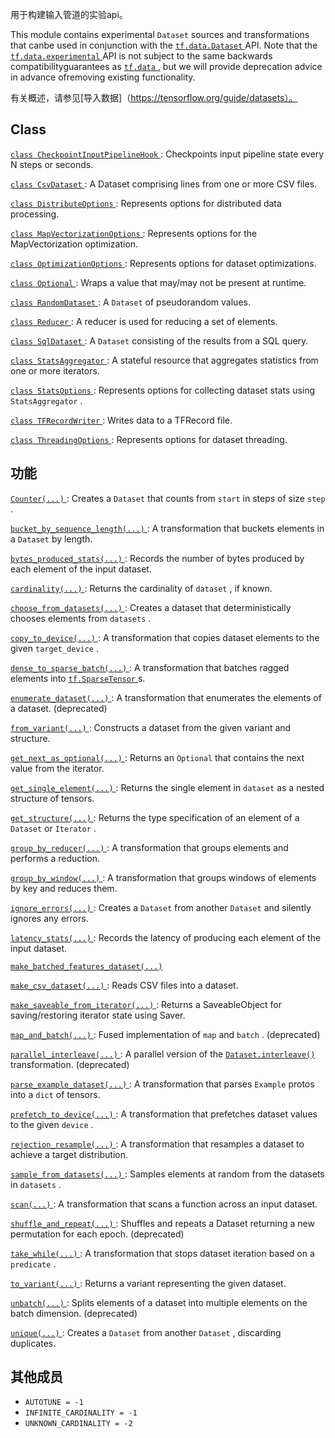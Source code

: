 用于构建输入管道的实验api。

This module contains experimental  `Dataset`  sources and transformations that canbe used in conjunction with the [ `tf.data.Dataset` ](https://tensorflow.google.cn/api_docs/python/tf/data/Dataset) API. Note that the[ `tf.data.experimental` ](https://tensorflow.google.cn/api_docs/python/tf/data/experimental) API is not subject to the same backwards compatibilityguarantees as [ `tf.data` ](https://tensorflow.google.cn/api_docs/python/tf/data), but we will provide deprecation advice in advance ofremoving existing functionality.

有关概述，请参见[导入数据]（https://tensorflow.org/guide/datasets）。

## Class 
[ `class CheckpointInputPipelineHook` ](https://tensorflow.google.cn/api_docs/python/tf/data/experimental/CheckpointInputPipelineHook): Checkpoints input pipeline state every N steps or seconds.

[ `class CsvDataset` ](https://tensorflow.google.cn/api_docs/python/tf/data/experimental/CsvDataset): A Dataset comprising lines from one or more CSV files.

[ `class DistributeOptions` ](https://tensorflow.google.cn/api_docs/python/tf/data/experimental/DistributeOptions): Represents options for distributed data processing.

[ `class MapVectorizationOptions` ](https://tensorflow.google.cn/api_docs/python/tf/data/experimental/MapVectorizationOptions): Represents options for the MapVectorization optimization.

[ `class OptimizationOptions` ](https://tensorflow.google.cn/api_docs/python/tf/data/experimental/OptimizationOptions): Represents options for dataset optimizations.

[ `class Optional` ](https://tensorflow.google.cn/api_docs/python/tf/data/experimental/Optional): Wraps a value that may/may not be present at runtime.

[ `class RandomDataset` ](https://tensorflow.google.cn/api_docs/python/tf/data/experimental/RandomDataset): A  `Dataset`  of pseudorandom values.

[ `class Reducer` ](https://tensorflow.google.cn/api_docs/python/tf/data/experimental/Reducer): A reducer is used for reducing a set of elements.

[ `class SqlDataset` ](https://tensorflow.google.cn/api_docs/python/tf/data/experimental/SqlDataset): A  `Dataset`  consisting of the results from a SQL query.

[ `class StatsAggregator` ](https://tensorflow.google.cn/api_docs/python/tf/data/experimental/StatsAggregator): A stateful resource that aggregates statistics from one or more iterators.

[ `class StatsOptions` ](https://tensorflow.google.cn/api_docs/python/tf/data/experimental/StatsOptions): Represents options for collecting dataset stats using  `StatsAggregator` .

[ `class TFRecordWriter` ](https://tensorflow.google.cn/api_docs/python/tf/data/experimental/TFRecordWriter): Writes data to a TFRecord file.

[ `class ThreadingOptions` ](https://tensorflow.google.cn/api_docs/python/tf/data/experimental/ThreadingOptions): Represents options for dataset threading.

## 功能
[ `Counter(...)` ](https://tensorflow.google.cn/api_docs/python/tf/data/experimental/Counter): Creates a  `Dataset`  that counts from  `start`  in steps of size  `step` .

[ `bucket_by_sequence_length(...)` ](https://tensorflow.google.cn/api_docs/python/tf/data/experimental/bucket_by_sequence_length): A transformation that buckets elements in a  `Dataset`  by length.

[ `bytes_produced_stats(...)` ](https://tensorflow.google.cn/api_docs/python/tf/data/experimental/bytes_produced_stats): Records the number of bytes produced by each element of the input dataset.

[ `cardinality(...)` ](https://tensorflow.google.cn/api_docs/python/tf/data/experimental/cardinality): Returns the cardinality of  `dataset` , if known.

[ `choose_from_datasets(...)` ](https://tensorflow.google.cn/api_docs/python/tf/data/experimental/choose_from_datasets): Creates a dataset that deterministically chooses elements from  `datasets` .

[ `copy_to_device(...)` ](https://tensorflow.google.cn/api_docs/python/tf/data/experimental/copy_to_device): A transformation that copies dataset elements to the given  `target_device` .

[ `dense_to_sparse_batch(...)` ](https://tensorflow.google.cn/api_docs/python/tf/data/experimental/dense_to_sparse_batch): A transformation that batches ragged elements into [ `tf.SparseTensor` ](https://tensorflow.google.cn/api_docs/python/tf/sparse/SparseTensor)s.

[ `enumerate_dataset(...)` ](https://tensorflow.google.cn/api_docs/python/tf/data/experimental/enumerate_dataset): A transformation that enumerates the elements of a dataset. (deprecated)

[ `from_variant(...)` ](https://tensorflow.google.cn/api_docs/python/tf/data/experimental/from_variant): Constructs a dataset from the given variant and structure.

[ `get_next_as_optional(...)` ](https://tensorflow.google.cn/api_docs/python/tf/data/experimental/get_next_as_optional): Returns an  `Optional`  that contains the next value from the iterator.

[ `get_single_element(...)` ](https://tensorflow.google.cn/api_docs/python/tf/data/experimental/get_single_element): Returns the single element in  `dataset`  as a nested structure of tensors.

[ `get_structure(...)` ](https://tensorflow.google.cn/api_docs/python/tf/data/experimental/get_structure): Returns the type specification of an element of a  `Dataset`  or  `Iterator` .

[ `group_by_reducer(...)` ](https://tensorflow.google.cn/api_docs/python/tf/data/experimental/group_by_reducer): A transformation that groups elements and performs a reduction.

[ `group_by_window(...)` ](https://tensorflow.google.cn/api_docs/python/tf/data/experimental/group_by_window): A transformation that groups windows of elements by key and reduces them.

[ `ignore_errors(...)` ](https://tensorflow.google.cn/api_docs/python/tf/data/experimental/ignore_errors): Creates a  `Dataset`  from another  `Dataset`  and silently ignores any errors.

[ `latency_stats(...)` ](https://tensorflow.google.cn/api_docs/python/tf/data/experimental/latency_stats): Records the latency of producing each element of the input dataset.

[ `make_batched_features_dataset(...)` ](https://tensorflow.google.cn/api_docs/python/tf/data/experimental/make_batched_features_dataset)

[ `make_csv_dataset(...)` ](https://tensorflow.google.cn/api_docs/python/tf/data/experimental/make_csv_dataset): Reads CSV files into a dataset.

[ `make_saveable_from_iterator(...)` ](https://tensorflow.google.cn/api_docs/python/tf/data/experimental/make_saveable_from_iterator): Returns a SaveableObject for saving/restoring iterator state using Saver.

[ `map_and_batch(...)` ](https://tensorflow.google.cn/api_docs/python/tf/data/experimental/map_and_batch): Fused implementation of  `map`  and  `batch` . (deprecated)

[ `parallel_interleave(...)` ](https://tensorflow.google.cn/api_docs/python/tf/data/experimental/parallel_interleave): A parallel version of the [ `Dataset.interleave()` ](https://tensorflow.google.cn/api_docs/python/tf/data/Dataset#interleave) transformation. (deprecated)

[ `parse_example_dataset(...)` ](https://tensorflow.google.cn/api_docs/python/tf/data/experimental/parse_example_dataset): A transformation that parses  `Example`  protos into a  `dict`  of tensors.

[ `prefetch_to_device(...)` ](https://tensorflow.google.cn/api_docs/python/tf/data/experimental/prefetch_to_device): A transformation that prefetches dataset values to the given  `device` .

[ `rejection_resample(...)` ](https://tensorflow.google.cn/api_docs/python/tf/data/experimental/rejection_resample): A transformation that resamples a dataset to achieve a target distribution.

[ `sample_from_datasets(...)` ](https://tensorflow.google.cn/api_docs/python/tf/data/experimental/sample_from_datasets): Samples elements at random from the datasets in  `datasets` .

[ `scan(...)` ](https://tensorflow.google.cn/api_docs/python/tf/data/experimental/scan): A transformation that scans a function across an input dataset.

[ `shuffle_and_repeat(...)` ](https://tensorflow.google.cn/api_docs/python/tf/data/experimental/shuffle_and_repeat): Shuffles and repeats a Dataset returning a new permutation for each epoch. (deprecated)

[ `take_while(...)` ](https://tensorflow.google.cn/api_docs/python/tf/data/experimental/take_while): A transformation that stops dataset iteration based on a  `predicate` .

[ `to_variant(...)` ](https://tensorflow.google.cn/api_docs/python/tf/data/experimental/to_variant): Returns a variant representing the given dataset.

[ `unbatch(...)` ](https://tensorflow.google.cn/api_docs/python/tf/data/experimental/unbatch): Splits elements of a dataset into multiple elements on the batch dimension. (deprecated)

[ `unique(...)` ](https://tensorflow.google.cn/api_docs/python/tf/data/experimental/unique): Creates a  `Dataset`  from another  `Dataset` , discarding duplicates.

## 其他成员
-  `AUTOTUNE = -1`  []()
-  `INFINITE_CARDINALITY = -1`  []()
-  `UNKNOWN_CARDINALITY = -2`  []()
